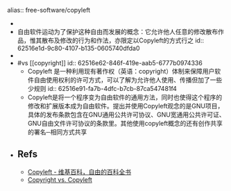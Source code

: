 alias:: free-software/copyleft

-
- 自由软件运动为了保护这种自由而发展的概念：它允许他人任意的修改散布作品，惟其散布及修改的行为和作法，亦限定以Copyleft的方式行之
  id:: 62516e1d-9c80-4107-b135-0605740dfda0
-
- #vs [[copyright]]
  id:: 62516e62-846f-419e-aab5-6777b0974336
  - Copyleft 是一种利用现有著作权（英语：copyright）体制来保障用户软件自由使用权利的许可方式，可以了解为允许他人使用、传播但加了一些少规则
    id:: 62516e91-fa7b-4dfc-b7cb-87ca547481f4
  - Copyleft是将一个程序变为自由软件的通用方法，同时也使得这个程序的修改和扩展版本成为自由软件。提出并使用Copyleft观念的是GNU项目，具体的发布条款包含在GNU通用公共许可协议、GNU宽通用公共许可证、GNU自由文件许可协议的条款里。其他使用copyleft概念的还有创作共享的署名─相同方式共享
- ## Refs
  - [Copyleft - 维基百科，自由的百科全书](https://zh.wikipedia.org/zh-cn/Copyleft)
  - [Copyright vs. Copyleft](https://www.gnu.org/gwm/libredocxml/x53.html)